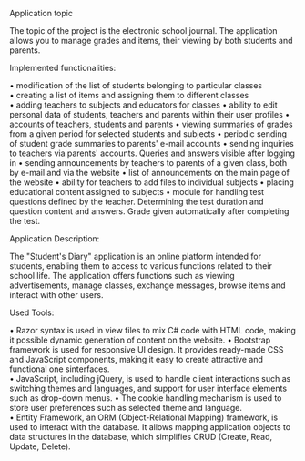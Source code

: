 Application topic

The topic of the project is the electronic school journal. The application allows you to manage grades and items, their viewing by both students and parents. 

Implemented functionalities: 

 • modification of the list of students belonging to particular classes  
 • creating a list of items and assigning them to different classes  
 • adding teachers to subjects and educators for classes 
 • ability to edit personal data of students, teachers and parents within their user profiles 
 • accounts of teachers, students and parents 
 • viewing summaries of grades from a given period for selected students and subjects 
 • periodic sending of student grade summaries to parents' e-mail accounts 
 • sending inquiries to teachers via parents' accounts. Queries and answers visible after logging in 
 • sending announcements by teachers to parents of a given class, both by e-mail and via the website 
 • list of announcements on the main page of the website 
 • ability for teachers to add files to individual subjects 
 • placing educational content assigned to subjects 
 • module for handling test questions defined by the teacher. Determining the test duration and question content and answers. Grade given automatically after completing the test.

Application Description: 

The "Student's Diary" application is an online platform intended for students, enabling them to access 
to various functions related to their school life. The application offers functions such as viewing advertisements, manage classes, exchange messages, browse items and interact with other users. 

Used Tools: 

• Razor syntax is used in view files to mix C# code with HTML code, making it possible dynamic generation of content on the website. 
• Bootstrap framework is used for responsive UI design. It provides ready-made CSS and JavaScript components, making it easy to create attractive and functional one sinterfaces.  
• JavaScript, including jQuery, is used to handle client interactions such as switching themes and languages, and support for user interface elements such as drop-down menus. 
• The cookie handling mechanism is used to store user preferences such as selected theme and language.   
• Entity Framework, an ORM (Object-Relational Mapping) framework, is used to interact with the database. 
It allows mapping application objects to data structures in the database, which simplifies CRUD (Create, Read, Update, Delete). 
